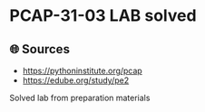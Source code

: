 # PCAP-31-03 LAB solved

## 🌐 Sources
* https://pythoninstitute.org/pcap
* https://edube.org/study/pe2

Solved lab from preparation materials
